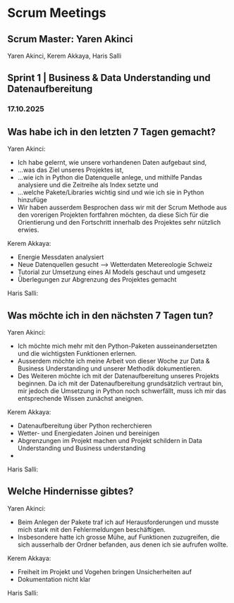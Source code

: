 # Scrum Meetings
## Scrum Master: Yaren Akinci
Yaren Akinci, Kerem Akkaya, Haris Salli

## Sprint 1 | Business & Data Understanding und Datenaufbereitung

### 17.10.2025
## Was habe ich in den letzten 7 Tagen gemacht?
Yaren Akinci: 
- Ich habe gelernt, wie unsere vorhandenen Daten aufgebaut sind,
- ...was das Ziel unseres Projektes ist,
- ...wie ich in Python die Datenquelle anlege, und mithilfe Pandas analysiere und die Zeitreihe als Index setzte und
- ...welche Pakete/Libraries wichtig sind und wie ich sie in Python hinzufüge
- Wir haben ausserdem Besprochen dass wir mit der Scrum Methode aus den vorerigen Projekten fortfahren möchten, da diese Sich für die Orientierung und den Fortschritt innerhalb des Projektes sehr nützlich erwies.

Kerem Akkaya:
- Energie Messdaten analysiert
- Neue Datenquellen gesucht --> Wetterdaten Metereologie Schweiz
- Tutorial zur Umsetzung eines AI Models geschaut und umgesetz
- Überlegungen zur Abgrenzung des Projektes gemacht

Haris Salli:

## Was möchte ich in den nächsten 7 Tagen tun?
Yaren Akinci:
- Ich möchte mich mehr mit den Python-Paketen ausseinandersetzten und die wichtigsten Funktionen erlernen.
- Ausserdem möchte ich meine Arbeit von dieser Woche zur Data & Business Understanding und unserer Methodik dokumentieren.
- Des Weiteren möchte ich mit der Datenaufbereitung unseres Projekts beginnen. Da ich mit der Datenaufbereitung grundsätzlich vertraut bin, mir jedoch die Umsetzung in Python noch schwerfällt, muss ich mir das entsprechende Wissen zunächst aneignen.


Kerem Akkaya:
- Datenaufbereitung über Python recherchieren
- Wetter- und Energiedaten Joinen und bereinigen
- Abgrenzungen im Projekt machen und Projekt schildern in Data Understanding und Business understanding
- 
Haris Salli:


## Welche Hindernisse gibtes?
Yaren Akinci:
- Beim Anlegen der Pakete traf ich auf Herausforderungen und musste mich stark mit den Fehlermeldungen beschäftigen. 
- Insbesondere hatte ich grosse Mühe, auf Funktionen zuzugreifen, die sich ausserhalb der Ordner befanden, aus denen ich sie aufrufen wollte.



Kerem Akkaya:
- Freiheit im Projekt und Vogehen bringen Unsicherheiten auf
- Dokumentation nicht klar

Haris Salli:

